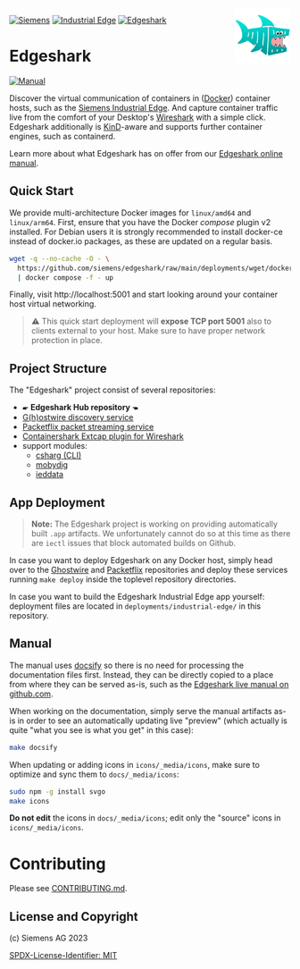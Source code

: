 <img alt="Edgeshark logo" align="right" width="100" height="100" src="icons/edgeshark/petrolshark-192x192.png" style="padding: 0 0 1ex 0.8em">

[![Siemens](https://img.shields.io/badge/github-siemens-009999?logo=github)](https://github.com/siemens)
[![Industrial Edge](https://img.shields.io/badge/github-industrial%20edge-e39537?logo=github)](https://github.com/industrial-edge)
[![Edgeshark](https://img.shields.io/badge/github-Edgeshark-003751?logo=github)](https://github.com/siemens/edgeshark)

# Edgeshark

[![Manual](https://img.shields.io/badge/Edgeshark-manual-blue)](https://siemens.github.io/edgeshark)

Discover the virtual communication of containers in
([Docker](https://docker.com)) container hosts, such as the [Siemens Industrial
Edge](https://github.com/industrial-edge). And capture container traffic live
from the comfort of your Desktop's [Wireshark](https://wireshark.org) with a
simple click. Edgeshark additionally is
[KinD](https://github.com/kubernetes-sigs/kind)-aware and supports further
container engines, such as containerd.

Learn more about what Edgeshark has on offer from our [Edgeshark online
manual](https://siemens.github.io/edgeshark).

## Quick Start

We provide multi-architecture Docker images for `linux/amd64` and `linux/arm64`.
First, ensure that you have the Docker _compose_ plugin v2 installed. For Debian
users it is strongly recommended to install docker-ce instead of docker.io
packages, as these are updated on a regular basis.

```bash
wget -q --no-cache -O - \
  https://github.com/siemens/edgeshark/raw/main/deployments/wget/docker-compose.yaml \
  | docker compose -f - up
```

Finally, visit http://localhost:5001 and start looking around your container
host virtual networking.

> ⚠ This quick start deployment will **expose TCP port 5001** also to clients
> external to your host. Make sure to have proper network protection in place.

## Project Structure

The "Edgeshark" project consist of several repositories:
- 🖝 **Edgeshark Hub repository** 🖜
- [G(h)ostwire discovery service](https://github.com/siemens/ghostwire)
- [Packetflix packet streaming service](https://github.com/siemens/packetflix)
- [Containershark Extcap plugin for
  Wireshark](https://github.com/siemens/cshargextcap)
- support modules:
  - [csharg (CLI)](https://github.com/siemens/csharg)
  - [mobydig](https://github.com/siemens/mobydig)
  - [ieddata](https://github.com/siemens/ieddata)

## App Deployment

> **Note:** The Edgeshark project is working on providing automatically built
> `.app` artifacts. We unfortunately cannot do so at this time as there are
> `iectl` issues that block automated builds on Github. 

In case you want to deploy Edgeshark on any Docker host, simply head over to the
[Ghostwire](https://github.com/siemens/ghostwire) and
[Packetflix](https://github.com/siemens/packetflix) repositories and deploy
these services running `make deploy` inside the toplevel repository directories.

In case you want to build the Edgeshark Industrial Edge app yourself: deployment
files are located in `deployments/industrial-edge/` in this repository.

## Manual

The manual uses [docsify](https://docsify.js.org/) so there is no need for
processing the documentation files first. Instead, they can be directly copied
to a place from where they can be served as-is, such as the [Edgeshark live
manual on github.com](https://github.io/siemens/edgeshark).

When working on the documentation, simply serve the manual artifacts as-is in
order to see an automatically updating live "preview" (which actually is quite
"what you see is what you get" in this case):

```bash
make docsify
```

When updating or adding icons in `icons/_media/icons`, make sure to optimize and
sync them to `docs/_media/icons`:

```bash
sudo npm -g install svgo
make icons
```

**Do not edit** the icons in `docs/_media/icons`; edit only the "source" icons
in `icons/_media/icons`.

# Contributing

Please see [CONTRIBUTING.md](CONTRIBUTING.md).

## License and Copyright

(c) Siemens AG 2023

[SPDX-License-Identifier: MIT](LICENSE)
